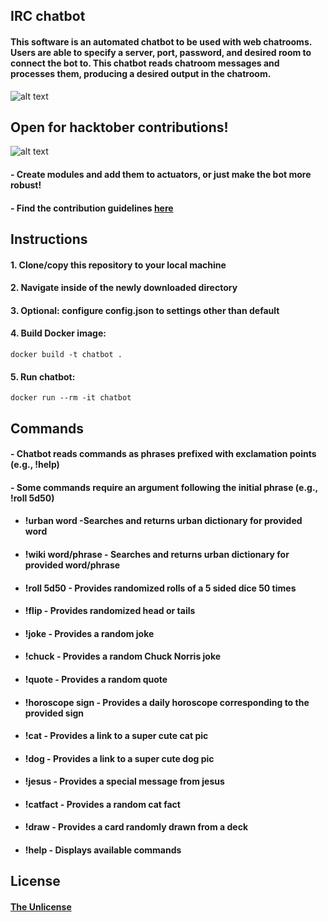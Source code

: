 ## IRC chatbot

#### This software is an automated chatbot to be used with web chatrooms. Users are able to specify a server, port, password, and desired room to connect the bot to. This chatbot reads chatroom messages and processes them, producing a desired output in the chatroom.   

![alt text](https://i.imgur.com/dAwS00J.png)


## Open for hacktober contributions!  

![alt text](https://img.shields.io/github/contributors-anon/svimanet/chatbot)
#### - Create modules and add them to actuators, or just make the bot more robust!
#### - Find the contribution guidelines [here](docs/CONTRIBUTING.md)  
  

## Instructions

#### 1. Clone/copy this repository to your local machine

#### 2. Navigate inside of the newly downloaded directory

#### 3. Optional: configure config.json to settings other than default

#### 4. Build Docker image: 

```shell
docker build -t chatbot .
```
#### 5. Run chatbot:

```shell
docker run --rm -it chatbot
```

## Commands

#### - Chatbot reads commands as phrases prefixed with exclamation points (e.g., !help)
#### - Some commands require an argument following the initial phrase (e.g., !roll 5d50)
* #### **!urban word** -Searches and returns urban dictionary for provided word
* #### **!wiki word/phrase** - Searches and returns urban dictionary for provided word/phrase
* #### **!roll 5d50** - Provides randomized rolls of a 5 sided dice 50 times
* #### **!flip** - Provides randomized head or tails
* #### **!joke** - Provides a random joke
* #### **!chuck** - Provides a random Chuck Norris joke
* #### **!quote** - Provides a random quote
* #### **!horoscope sign** - Provides a daily horoscope corresponding to the provided sign
* #### **!cat** - Provides a link to a super cute cat pic
* #### **!dog** - Provides a link to a super cute dog pic
* #### **!jesus** - Provides a special message from jesus
* #### **!catfact** - Provides a random cat fact
* #### **!draw** - Provides a card randomly drawn from a deck
* #### **!help** - Displays available commands

## License
#### [The Unlicense](LICENSE)



